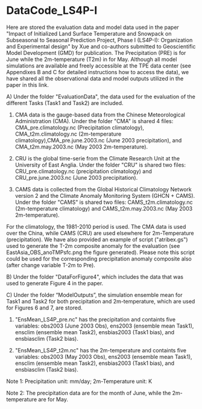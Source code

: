 # DataCode_LS4P-I
Here are stored the evaluation data and model data used in the paper "Impact of Initialized Land Surface Temperature and Snowpack on Subseasonal to Seasonal Prediction Project, Phase I (LS4P-I): Organization and Experimental design" by Xue and co-authors submitted to Geoscientific Model Development (GMD) for publication. The Precipitation (PRE) is for June while the 2m-temperature (T2m) in for May. Although all model simulations are available and freely accessible at the TPE data center (see Appendixes B and C for detailed instructions how to access the data), we have shared all the observational data and model outputs utilized in the paper in this link.

A) Under the folder "EvaluationData", the data used for the evaluation of the different Tasks (Task1 and Task2) are included.

1) CMA data is the gauge-based data from the Chinese Meteorological Administration (CMA). Under the folder "CMA" is shared 4 files: CMA_pre.climatology.nc (Precipitation climatology), CMA_t2m.climatology.nc (2m-temperature climatology),CMA_pre.june.2003.nc (June 2003 precipitation), and CMA_t2m.may.2003.nc (May 2003 2m-temperature).

2) CRU is the global time-serie from the Climate Research Unit at the University of East Anglia. Under the folder "CRU" is shared two files: CRU_pre.climatology.nc (precipitation climatology) and CRU_pre.june.2003.nc (June 2003 precipitation).

3) CAMS data is collected from the Global Historical Climatology Network version 2 and the Climate Anomaly Monitoring System (GHCN + CAMS). Under the folder "CAMS" is shared two files: CAMS_t2m.climatology.nc (2m-temperature climatology) and CAMS_t2m.may.2003.nc (May 2003 2m-temperature).

For the climatology, the 1981-2010 period is used. The CMA data is used over the China, while CAMS (CRU) are used elsewhere for 2m-Temperature (precipitation). We have also provided an example of script ("atribex.gs") used to generate the T-2m composite anomaly for the evaluation (see EastAsia_OBS_anoTMPsfc.png the figure generated). Please note this  script could be used for the corresponding precipitation anomaly composite also (after change variable T-2m to Pre).

B) Under the folder "DataForFigure4", which includes the data that was used to generate Figure 4 in the paper.

C) Under the folder “ModelOutputs”, the simulation ensemble mean for Task1 and Task2 for both precipitation and 2m-temperature, which are used for Figures 6 and 7, are stored. 

1) "EnsMean_LS4P_pre.nc" has the precipitation and containts five variables: obs2003 (June 2003 Obs), ens2003 (ensemble mean Task1), ensclim (ensemble mean Task2), ensbias2003 (Task1 bias), and ensbiasclim (Task2 bias).

2) "EnsMean_LS4P_t2m.nc" has the 2m-temperature and containts five variables: obs2003 (May 2003 Obs), ens2003 (ensemble mean Task1), ensclim (ensemble mean Task2), ensbias2003 (Task1 bias), and ensbiasclim (Task2 bias).

Note 1: Precipitation unit: mm/day; 2m-Temperature unit: K

Note 2: The precipitation data are for the month of June, while the 2m-temperature are for May.
 


